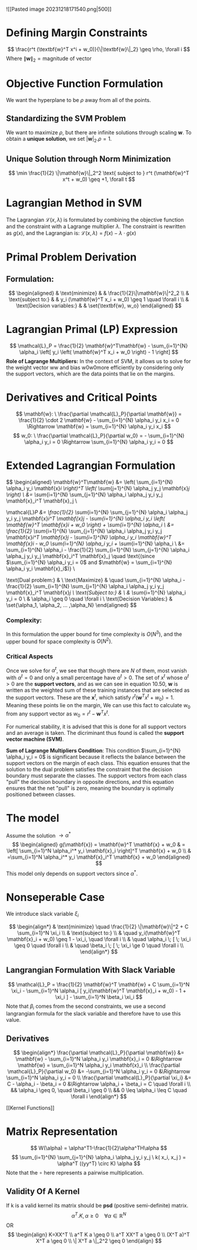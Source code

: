 ![[Pasted image 20231218171540.png|500]]

# Defining Margin Constraints
$$
\frac{r^t (\textbf{w}^T x^i + w_0)}{\|\textbf{w}\|_2} \geq \rho, \forall i
$$
Where ${\|\textbf{w}\|_2}=\text{magnitude of vector}$ 
# Objective Function Formulation
We want the hyperplane to be $\rho$ away from all of the points.

## Standardizing the SVM Problem
We want to maximize $\rho$, but there are infinite solutions through scaling $\textbf{w}$. To obtain a **unique solution**, we set $|\mathbf{w}|_2 .\rho = 1$.

## Unique Solution through Norm Minimization
$$
\min \frac{1}{2} \|\mathbf{w}\|_2^2 \text{ subject to } r^t (\mathbf{w}^T x^t + w_0) \geq +1, \forall t
$$

# Lagrangian Method in SVM

The Lagrangian $\mathcal{L}(x, \lambda)$ is formulated by combining the objective function and the constraint with a Lagrange multiplier $\lambda$. The constraint is rewritten as $g(x)$, and the Lagrangian is: $\mathcal{L}(x, \lambda) = f(x) - \lambda \cdot g(x)$

# Primal Problem Derivation
## Formulation:
$$
\begin{aligned}
& \text{minimize}
& & \frac{1}{2}\|\mathbf{w}\|^2_2 \\
& \text{subject to:}
& & y_i (\mathbf{w}^T x_i + w_0) \geq 1 \quad \forall i \\
& \text{Decision variables:} 
& & \set{\textbf{w}, w_o}
\end{aligned}
$$

# Lagrangian Primal (LP) Expression
$$
\mathcal{L}_P = \frac{1}{2} \mathbf{w}^T\mathbf{w} - \sum_{i=1}^{N} \alpha_i \left[ y_i \left( \mathbf{w}^T x_i + w_0 \right) - 1 \right]
$$
**Role of Lagrange Multipliers:**
In the context of SVM, it allows us to solve for the weight vector ww and bias w0w0​ more efficiently by considering only the support vectors, which are the data points that lie on the margins.
# Derivatives and Critical Points
$$
\mathbf{w}: \ \frac{\partial \mathcal{L}_P}{\partial \mathbf{w}} = \frac{1}{2} \cdot 2 \mathbf{w} - \sum_{i=1}^{N} \alpha_i y_i x_i = 0 \Rightarrow \mathbf{w} = \sum_{i=1}^{N} \alpha_i y_i x_i
$$
$$
w_0: \ \frac{\partial \mathcal{L}_P}{\partial w_0} = - \sum_{i=1}^{N} \alpha_i y_i = 0 \Rightarrow \sum_{i=1}^{N} \alpha_i y_i = 0
$$
# Extended Lagrangian Formulation
$$
\begin{aligned}
\mathbf{w}^T\mathbf{w} &= \left( \sum_{i=1}^{N} \alpha_i y_i \mathbf{x}_i \right)^T \left( \sum_{j=1}^{N} \alpha_j y_j \mathbf{x}_j \right) \\
&= \sum_{i=1}^{N} \sum_{j=1}^{N} \alpha_i \alpha_j y_i y_j \mathbf{x}_i^T \mathbf{x}_j \\

\mathcal{L}_P &= \frac{1}{2} \sum_{i=1}^{N} \sum_{j=1}^{N} \alpha_i \alpha_j y_i y_j \mathbf{x}_i^T \mathbf{x}_j - \sum_{i=1}^{N} \alpha_i y_i \left( \mathbf{w}^T \mathbf{x}_i + w_0 \right) + \sum_{i=1}^{N} \alpha_i \\
&= \frac{1}{2} \sum_{i=1}^{N} \sum_{j=1}^{N} \alpha_i \alpha_j y_i y_j \mathbf{x}_i^T \mathbf{x}_j - \sum_{i=1}^{N} \alpha_i y_i \mathbf{w}^T \mathbf{x}_i - w_0 \sum_{i=1}^{N} \alpha_i y_i + \sum_{i=1}^{N} \alpha_i \\
&= \sum_{i=1}^{N} \alpha_i - \frac{1}{2} \sum_{i=1}^{N} \sum_{j=1}^{N} \alpha_i \alpha_j y_i y_j \mathbf{x}_i^T \mathbf{x}_j \quad \text{(since $\sum_{i=1}^{N} \alpha_i y_i = 0$ and $\mathbf{w} = \sum_{i=1}^{N} \alpha_i y_i \mathbf{x}_i$)} \\

\text{Dual problem:} & \\
\text{Maximize} & \quad \sum_{i=1}^{N} \alpha_i - \frac{1}{2} \sum_{i=1}^{N} \sum_{j=1}^{N} \alpha_i \alpha_j y_i y_j \mathbf{x}_i^T \mathbf{x}_j \\
\text{Subject to:} & \\
& \sum_{i=1}^{N} \alpha_i y_i = 0 \\
& \alpha_i \geq 0 \quad \forall i \\ 
\text{Decision Variables:}
& \set{\alpha_1, \alpha_2, ... ,\alpha_N}
\end{aligned}
$$
### Complexity:
In this formulation the upper bound for time complexity is $O(N^3)$, and the upper bound for space complexity is $O(N^2)$.
### Critical Aspects
Once we solve for $\alpha^t$, we see that though there are $N$ of them, most vanish with $\alpha^t=0$ and only a small percentage have $\alpha^t>0$. The set of $x^t$ whose $\alpha^t>0$ are the **support vectors**, and as we can see in equation 10.50, $\textbf{w}$ is written as the weighted sum of these training instances that are selected as the support vectors. These are the $\textbf{x}^t$, which satisfy 
$r^t (\mathbf{w}^T x^t + w_0) = 1$.
Meaning these points lie on the margin, We can use this fact to calculate $w_0$ from any support vector as 
$w_0 = r^t - \mathbf{w}^T x^t$.

For numerical stability, it is advised that this is done for all support vectors and an average is taken. The dicriminant thus found is called the **support vector machine (SVM)**.

**Sum of Lagrange Multipliers Condition**: This condition $\sum_{i=1}^{N} \alpha_i y_i = 0$ is significant because it reflects the balance between the support vectors on the margin of each class. This equation ensures that the solution to the dual problem satisfies the constraint that the decision boundary must separate the classes. The support vectors from each class "pull" the decision boundary in opposite directions, and this equation ensures that the net "pull" is zero, meaning the boundary is optimally positioned between classes.

# The model
Assume the solution $\rightarrow \alpha^*$
$$
\begin{aligned}
g(\mathbf{x}) = \mathbf{w}^T \mathbf{x} + w_0 & =  \left[ \sum_{i=1}^N \alpha_i^* y_i \mathbf{x}_i \right]^T \mathbf{x} + w_0 \\
& =\sum_{i=1}^N \alpha_i^* y_i \mathbf{x}_i^T \mathbf{x} + w_0
\end{aligned}
$$
This model only depends on support vectors since $\alpha^*$.

# Nonseperable Case
We introduce slack variable $\xi_i$

$$
\begin{align*}
& \text{minimize} \quad \frac{1}{2} \|\mathbf{w}\|^2 + C \sum_{i=1}^N \xi_i \\
& \text{subject to:} \\
& \quad y_i(\mathbf{w}^T \mathbf{x}_i + w_0) \geq 1 - \xi_i, \quad \forall i \\
& \quad \alpha_i \; [ \; \xi_i \geq 0 \quad \forall i \\
& \quad \beta_i \; [ \; \xi_i \ge 0 \quad \forall i \\
\end{align*}
$$
## Langrangian Formulation With Slack Variable
$$
\mathcal{L}_P = \frac{1}{2} \mathbf{w}^T \mathbf{w} + C \sum_{i=1}^N \xi_i - \sum_{i=1}^N \alpha_i [ y_i(\mathbf{w}^T \mathbf{x}_i + w_0) - 1 + \xi_i ] - \sum_{i=1}^N \beta_i \xi_i
$$
Note that $\beta_i$ comes from the second constraints, we use a second langrangian formula for the slack variable and therefore have to use this value.
## Derivatives

$$
\begin{align*}
\frac{\partial \mathcal{L}_P}{\partial \mathbf{w}} &= \mathbf{w} - \sum_{i=1}^N \alpha_i y_i \mathbf{x}_i = 0 &\Rightarrow \mathbf{w} = \sum_{i=1}^N \alpha_i y_i \mathbf{x}_i \\
\frac{\partial \mathcal{L}_P}{\partial w_0} &= -\sum_{i=1}^N \alpha_i y_i = 0 &\Rightarrow \sum_{i=1}^N \alpha_i y_i = 0 \\
\frac{\partial \mathcal{L}_P}{\partial \xi_i} &= C - \alpha_i - \beta_i = 0 &\Rightarrow \alpha_i + \beta_i = C \quad \forall i \\
&& \alpha_i \geq 0, \quad \beta_i \geq 0 \\
&& 0 \leq \alpha_i \leq C \quad \forall i
\end{align*}
$$

[[Kernel Functions]]

# Matrix Representation
$$
W(\alpha) = \alpha^T1-\frac{1}{2}\alpha^TH\alpha
$$
$$
\sum_{i=1}^{N} \sum_{j=1}^{N} \alpha_i \alpha_j y_i y_j \ k( x_i, x_j ) = \alpha^T ((yy^T) \circ K) \alpha
$$
Note that the $\circ$ here represents a pairwise multiplication.

## Validity Of A Kernel
If k is a valid kernel its matrix should be **psd** (positive semi-definite) matrix.
$$
\alpha^T.K,\alpha \ge 0 \ \ \ \ \forall \alpha \in \mathbb{R}^N
$$
OR
$$
\begin{align}
K=XX^T \\
a^T K a \geq 0 \\
a^T XX^T a \geq 0 \\
(X^T a)^T X^T a \geq 0 \\
\| X^T a \|_2^2 \geq 0
\end{align}
$$
